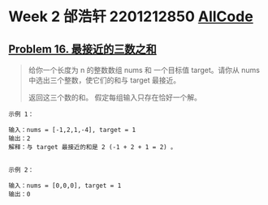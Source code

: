 # Week 2 邰浩轩 2201212850 [AllCode](./Main.java)
## [Problem 16. 最接近的三数之和](https://leetcode.cn/problems/3sum-closest/)
> 给你一个长度为 n 的整数数组 nums 和 一个目标值 target。请你从 nums 中选出三个整数，使它们的和与 target 最接近。
> 
> 返回这三个数的和。
> 假定每组输入只存在恰好一个解。
```text
示例 1：

输入：nums = [-1,2,1,-4], target = 1
输出：2
解释：与 target 最接近的和是 2 (-1 + 2 + 1 = 2) 。
        
     
示例 2：

输入：nums = [0,0,0], target = 1
输出：0
```

